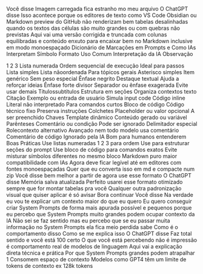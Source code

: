 Você disse
Imagem carregada
fica estranho mo meu arquivo
O ChatGPT disse
Isso acontece porque os editores de texto como VS Code Obsidian ou Markdown preview do GitHub não renderizam bem tabelas desalinhadas quando os textos das células são muito grandes ou com quebras não previstas
Aqui vai uma versão corrigida e truncada com colunas equilibradas e conteúdo enxuto para encaixar bem no Markdown  inclusive em modo monoespaçado
  Dicionário de Marcações em Prompts e Como IAs Interpretam
 Símbolo  Formato  Uso Comum  Interpretação da IA  Observação 
        
 1 2 3  Lista numerada  Ordem sequencial de execução  Ideal para passos 
     Lista simples  Lista nãoordenada  Para tópicos gerais 
   Asterisco simples  Item genérico  Sem peso especial 
   Ênfase  negrito  Destaque textual  Ajuda a reforçar ideias 
   Ênfase forte  divisor  Separador ou ênfase exagerada  Evite usar demais 
     Títulossubtítulos  Estrutura em seções  Organiza contextos 
  texto  Citação  Exemplo ou entrada de usuário  Simula input 
  code   Código inline  Literal não interpretado  Para comandos curtos 
     Bloco de código  Código técnico fixo  Preserva instruções 
   Colchetes  Placeholder ou valor opcional  A ser preenchido 
   Chaves  Template dinâmico  Conteúdo gerado ou variável 
   Parênteses  Comentário ou condição  Pode ser ignorado 
   Delimitador especial  Rolecontexto alternativo  Avançado nem todo modelo usa 
  comentário  Comentário de código  Ignorado pela IA  Bom para humanos entenderem 
  Boas Práticas
 Use listas numeradas 1 2 3 para ordem
 Use   para estruturar seções do prompt
 Use bloco de código  para comandos exatos
 Evite misturar símbolos diferentes no mesmo bloco
 Markdown puro  maior compatibilidade com IAs
Agora deve ficar legível até em editores com fontes monoespaçadas
Quer que eu converta isso em md e compacte num zip
Você disse
bem melhor a partir de agora use esse formato
O ChatGPT disse
Memória salva atualizada
Perfeito usarei esse formato otimizado sempre que for montar tabelas pra você Qualquer outra padronização visual que quiser aplicar é só avisar Bora continuar 
Você disse
Na verdade eu vou te explicar um contexto maior do que eu quero Eu quero conseguir criar System Prompts de forma mais apurada possível e pequenos porque eu percebo que System Prompts muito grandes podem ocupar contexto da IA Não sei se faz sentido mas eu percebo que se eu passar muita informação no System Prompts ela fica meio perdida sabe Como é o comportamento disso Como se me explica isso
O ChatGPT disse
Faz total sentido e você está 100 certo O que você está percebendo não é impressão  é comportamento real de modelos de linguagem Aqui vai a explicação direta técnica e prática
 Por que System Prompts grandes podem atrapalhar
1 Consomem espaço de contexto
Modelos como GPT4 têm um limite de tokens de contexto ex 128k tokens